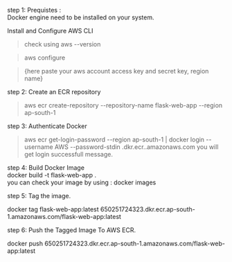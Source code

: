 step 1: Prequistes :  
Docker engine need to be installed on your system.  

Install and Configure AWS CLI
> check using aws --version

> aws configure

> {here paste your aws account access key and secret key, region name}

step 2: Create an ECR repository  

> aws ecr create-repository --repository-name flask-web-app --region ap-south-1

step 3: Authenticate Docker

> aws ecr get-login-password --region ap-south-1 | docker login --username AWS --password-stdin <account-id>.dkr.ecr.<region>.amazonaws.com
> you will get login successfull message.

step 4: Build Docker Image  
docker build -t flask-web-app .  
you can check your image by using : docker images  

step 5: Tag the image.  


docker tag flask-web-app:latest 650251724323.dkr.ecr.ap-south-1.amazonaws.com/flask-web-app:latest

step 6: Push the Tagged Image To AWS ECR.  


docker push 650251724323.dkr.ecr.ap-south-1.amazonaws.com/flask-web-app:latest


